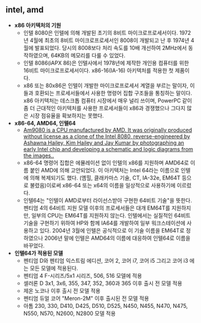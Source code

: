 ## intel, amd
- **x86 아키텍처의 기원**
	- 인텔 8080은 인텔에 의해 개발된 초기의 8비트 마이크로프로세서이다. 1972년 4월에 최초의 8비트 마이크로프로세서인 8008이 개발되고 난 후 1974년 4월에 발표되었다. 당시의 8008보다 처리 속도를 10배 개선하여 2MHz에서 동작하였으며, 64KB의 메모리를 다룰 수 있었다.
	- 인텔 8086(iAPX 86)은 인텔사에서 1978년에 제작한 개인용 컴퓨터를 위한 16비트 마이크로프로세서이다. x86-16(IA-16) 아키텍처를 적용한 첫 제품이다.
	- x86 또는 80x86은 인텔이 개발한 마이크로프로세서 계열을 부르는 말이자, 이들과 호환되는 프로세서들에서 사용한 명령어 집합 구조들을 통칭하는 말이다. x86 아키텍처는 데스크톱 컴퓨터 시장에서 매우 널리 쓰이며, PowerPC 같이 좀 더 근대적인 아키텍처를 사용한 프로세서들이 x86과 경쟁했으나 그다지 많은 시장 점유율을 확보하지는 못했다.
- **x86-64, AMD64, 인텔64**
	- [Am9080 is a CPU manufactured by AMD. It was originally produced without license as a clone of the Intel 8080, reverse-engineered by Ashawna Hailey, Kim Hailey and Jay Kumar by photographing an early Intel chip and developing a schematic and logic diagrams from the images..](https://en.wikipedia.org/wiki/AMD_Am9080)
	- x86-64 명령어 집합은 에뮬레이션 없이 인텔의 x86를 지원하며 AMD64로 이름 붙인 AMD에 의해 고안되었다. 이 아키텍처는 Intel 64라는 이름으로 인텔에 의해 복제되기도 했다. (옘힐, 클래카마스 기술, CT, IA-32e, EM64T 등으로 불렸음)이로써 x86-64 또는 x64의 이름을 일상적으로 사용하기에 이르렀다.
	- 인텔64는 "인텔이 AMD로부터 라이선스받아 구현한 64비트 기술"을 뜻한다. 펜티엄 4의 64비트 지원 모델 이후의 프로세서들은 대개 EM64T를 지원하지만, 일부의 CPU는 EM64T를 지원하지 않는다. 인텔에서는 실질적인 64비트 기술을 구현하기 위하여 HP와 함께 IA64를 개발하여 일부 워크스테이션에 사용하고 있다. 2004년 3월에 인텔은 공식적으로 이 기술 이름을 EM64T로 정하였으나 2006년 말에 인텔은 AMD64의 이름에 대응하여 인텔64로 이름을 바꾸었다.
- **인텔64가 적용된 모델**
	- 펜티엄 D와 펜티엄 익스트림 에디션, 코어 2, 코어 i7, 코어 i5 그리고 코어 i3 에는 모든 모델에 적용된다.
	- 펜티엄 4 F-시리즈/5x1 시리즈, 506, 516 모델에 적용
	- 셀러론 D 3x1, 3x6, 355, 347, 352, 360과 365 이후 출시 전 모델 적용
	- 제온 노코나 이후 출시 전 모델 적용
	- 펜티엄 듀얼 코어 "Meron-2M" 이후 출시된 전 모델 적용
	- 아톰 230, 330, D410, D425, D510, D525, N450, N455, N470, N475, N550, N570, N2600, N2800 모델 적용
